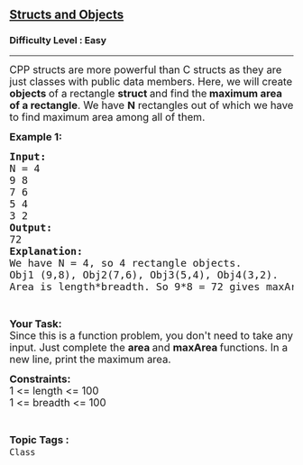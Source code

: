 <h2><a href="https://www.geeksforgeeks.org/problems/structs-and-objects/1?page=3&difficulty=Easy&status=unsolved&sortBy=accuracy">Structs and Objects</a></h2><h3>Difficulty Level : Easy</h3><hr><div class="problems_problem_content__Xm_eO"><p><span style="font-size:18px">CPP structs are more powerful than C structs as they are just classes with public data members. Here, we will create <strong>objects </strong>of a rectangle <strong>struct </strong>and find the<strong> maximum area of a rectangle</strong>. We have <strong>N</strong> rectangles out of which we have to find maximum area among all of them.</span></p>

<p><span style="font-size:18px"><strong>Example 1:</strong> <strong> </strong></span></p>

<pre><span style="font-size:18px"><strong>Input:</strong>
N = 4
9 8 
7 6 
5 4 
3 2
<strong>Output: 
</strong>72
<strong>Explanation:</strong>
We have N = 4, so 4 rectangle objects.
Obj1 (9,8), Obj2(7,6), Obj3(5,4), Obj4(3,2).
Area is length*breadth. So 9*8 = 72 gives maxArea.</span></pre>

<p>&nbsp;</p>

<p><span style="font-size:18px"><strong>Your Task:</strong><br>
Since this is a function problem, you don't need to take any input. Just complete the <strong>area </strong>and <strong>maxArea </strong>functions. In a new line, print the maximum area.</span></p>

<p><span style="font-size:18px"><strong>Constraints:</strong><br>
1 &lt;= length &lt;= 100<br>
1 &lt;= breadth &lt;= 100</span></p>
</div><br><p><span style=font-size:18px><strong>Topic Tags : </strong><br><code>Class</code>&nbsp;